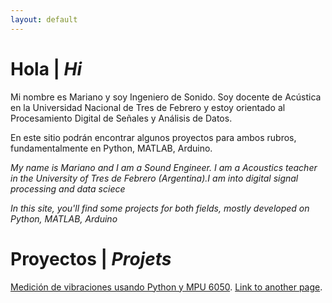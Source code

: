 ```yaml
---
layout: default
---
```

# Hola | _Hi_

Mi nombre es Mariano y soy Ingeniero de Sonido. Soy docente de Acústica en la Universidad Nacional de Tres de Febrero y estoy orientado al Procesamiento Digital de Señales y Análisis de Datos.

En este sitio podrán encontrar algunos proyectos para ambos rubros, fundamentalmente en Python, MATLAB, Arduino. 

_My name is Mariano and I am a Sound Engineer. I am a Acoustics teacher in the University of Tres de Febrero (Argentina).I am into digital signal processing and data sciece_

_In this site, you'll find some projects for both fields, mostly developed on Python, MATLAB, Arduino_

# Proyectos | _Projets_



[Medición de vibraciones usando Python y MPU 6050](http://marouxet.github.io/vibpythonMPU).
[Link to another page](./another-page.html).
